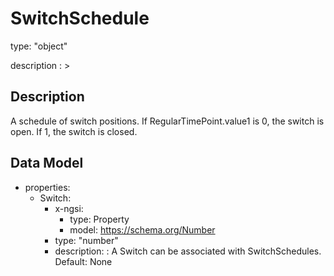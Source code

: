 # SwitchSchedule
type: "object"
description : >
## Description
A schedule of switch positions.  If RegularTimePoint.value1 is 0, the switch is open.  If 1, the switch is closed.

## Data Model
  - properties:
    - Switch:
      - x-ngsi:
        - type: Property
        - model: https://schema.org/Number
      - type: "number"
      - description: : A Switch can be associated with SwitchSchedules. Default: None
